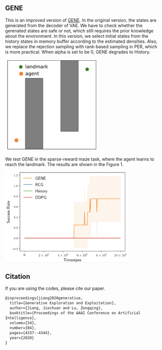 ## GENE

This is an improved version of [GENE](https://z0ngqing.github.io/paper/aaai-jiechuan20.pdf). In the original version, the states are generated from the decoder of VAE. We have to check whether the gerenated states are safe or not, which still requires the prior knowledge about the environment. In this version, we select initial states from the history states in memory buffer according to the estimated densities. Also, we replace the rejection sampling with rank-based sampling in PER, which is more practical. When alpha is set to be 0, GENE degrades to History.

<img src="maze1.png" alt="maze" width="300">

We test GENE in the sparse-reward maze task, where the agent learns to reach the landmark. The results are shown in the Figure 1.


<img src="success_rate.png" alt="maze" width="400">



## Citation 
If you are using the codes, please cite our paper.

    @inproceedings{jiang2020generative,
      title={Generative Exploration and Exploitation},
      author={Jiang, Jiechuan and Lu, Zongqing},
      booktitle={Proceedings of the AAAI Conference on Artificial Intelligence},
      volume={34},
      number={04},
      pages={4337--4344},
      year={2020}
    }
